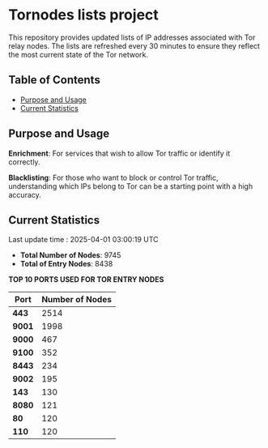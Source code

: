 # Tornodes lists project

This repository provides updated lists of IP addresses associated with Tor relay nodes. The lists are refreshed every 30 minutes to ensure they reflect the most current state of the Tor network.

## Table of Contents

- [Purpose and Usage](#purpose-and-usage)
- [Current Statistics](#current-statistics)


## Purpose and Usage

**Enrichment**: For services that wish to allow Tor traffic or identify it correctly.

**Blacklisting**: For those who want to block or control Tor traffic, understanding which IPs belong to Tor can be a starting point with a high accuracy.

## Current Statistics

Last update time : 2025-04-01 03:00:19 UTC

- **Total Number of Nodes**: 9745
- **Total of Entry Nodes**: 8438

**TOP 10 PORTS USED FOR TOR ENTRY NODES**

| **Port** | **Number of Nodes** |
|------|-----------------|
| **443**   | 2514  |
| **9001**   | 1998  |
| **9000**   | 467  |
| **9100**   | 352  |
| **8443**   | 234  |
| **9002**   | 195  |
| **143**   | 130  |
| **8080**   | 121  |
| **80**   | 120  |
| **110**   | 120  |

